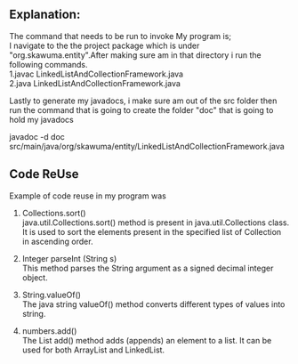 
## Explanation:

The command that needs to be run to invoke My program is;\
I navigate to the the project package which is under "org.skawuma.entity".After making sure am in that directory i run the following commands.\
1.javac LinkedListAndCollectionFramework.java\
2.java LinkedListAndCollectionFramework.java

Lastly to generate my javadocs, i make sure am out of the src folder then run the command that is going to create the folder "doc" that is going to hold my javadocs

 javadoc -d doc src/main/java/org/skawuma/entity/LinkedListAndCollectionFramework.java

## Code ReUse
Example of code reuse in my program was
1.  Collections.sort()\
    java.util.Collections.sort() method is present in java.util.Collections class. It is used to sort the elements present in the specified list of Collection in ascending order.
2.  Integer parseInt (String s)\
    This method parses the String argument as a signed decimal integer object.

3. String.valueOf()\
   The java string valueOf() method converts different types of values into string.

4. numbers.add()\
   The List add() method adds (appends) an element to a list. It can be used for both ArrayList and LinkedList.
